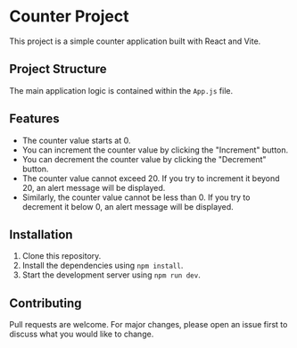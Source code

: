 # Counter Project

This project is a simple counter application built with React and Vite.

## Project Structure

The main application logic is contained within the `App.js` file.

## Features

- The counter value starts at 0.
- You can increment the counter value by clicking the "Increment" button.
- You can decrement the counter value by clicking the "Decrement" button.
- The counter value cannot exceed 20. If you try to increment it beyond 20, an alert message will be displayed.
- Similarly, the counter value cannot be less than 0. If you try to decrement it below 0, an alert message will be displayed.

## Installation

1. Clone this repository.
2. Install the dependencies using `npm install`.
3. Start the development server using `npm run dev`.

## Contributing

Pull requests are welcome. For major changes, please open an issue first to discuss what you would like to change.

